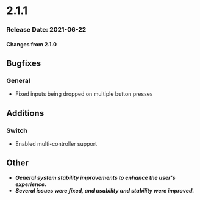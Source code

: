 # 2.1.1

### Release Date: 2021-06-22

#### Changes from 2.1.0

## Bugfixes
### General
- Fixed inputs being dropped on multiple button presses

## Additions
### Switch
- Enabled multi-controller support

## Other
- **_General system stability improvements to enhance the user's experience._**
- **_Several issues were fixed, and usability and stability were improved._**

